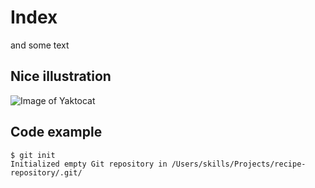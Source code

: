 # Index

and some text

## Nice illustration

![Image of Yaktocat](https://octodex.github.com/images/yaktocat.png)

## Code example

```
$ git init
Initialized empty Git repository in /Users/skills/Projects/recipe-repository/.git/
```
